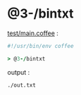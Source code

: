 [‼️]: ✏️README.mdt

# @3-/bintxt

[test/main.coffee](./test/main.coffee) :

```coffee
#!/usr/bin/env coffee

> @3-/bintxt
```

output :

```
./out.txt
```
